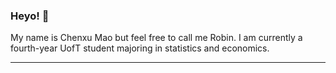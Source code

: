 ### Heyo! 👋

My name is Chenxu Mao but feel free to call me Robin. I am currently a fourth-year UofT student majoring in statistics and economics. 

--------


